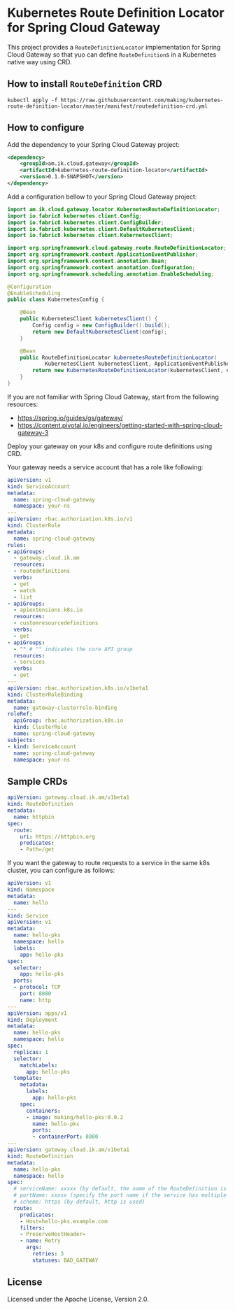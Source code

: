 # Kubernetes Route Definition Locator for Spring Cloud Gateway

This project provides a `RouteDefinitionLocator` implementation for Spring Cloud Gateway so that yuo can define `RouteDefinition`s in a Kubernetes native way using CRD.

## How to install `RouteDefinition` CRD

```
kubectl apply -f https://raw.githubusercontent.com/making/kubernetes-route-definition-locator/master/manifest/routedefinition-crd.yml
```

## How to configure

Add the dependency to your Spring Cloud Gateway project:

```xml
<dependency>
    <groupId>am.ik.cloud.gateway</groupId>
    <artifactId>kubernetes-route-definition-locator</artifactId>
    <version>0.1.0-SNAPSHOT</version>
</dependency>
```

Add a configuration bellow to your Spring Cloud Gateway project:

```java
import am.ik.cloud.gateway.locator.KubernetesRouteDefinitionLocator;
import io.fabric8.kubernetes.client.Config;
import io.fabric8.kubernetes.client.ConfigBuilder;
import io.fabric8.kubernetes.client.DefaultKubernetesClient;
import io.fabric8.kubernetes.client.KubernetesClient;

import org.springframework.cloud.gateway.route.RouteDefinitionLocator;
import org.springframework.context.ApplicationEventPublisher;
import org.springframework.context.annotation.Bean;
import org.springframework.context.annotation.Configuration;
import org.springframework.scheduling.annotation.EnableScheduling;

@Configuration
@EnableScheduling
public class KubernetesConfig {

	@Bean
	public KubernetesClient kubernetesClient() {
		Config config = new ConfigBuilder().build();
		return new DefaultKubernetesClient(config);
	}

	@Bean
	public RouteDefinitionLocator kubernetesRouteDefinitionLocator(
			KubernetesClient kubernetesClient, ApplicationEventPublisher eventPublisher) {
		return new KubernetesRouteDefinitionLocator(kubernetesClient, eventPublisher);
	}
}
```

If you are not familiar with Spring Cloud Gateway, start from the following resources:

* https://spring.io/guides/gs/gateway/
* https://content.pivotal.io/engineers/getting-started-with-spring-cloud-gateway-3


Deploy your gateway on your k8s and configure route definitions using CRD.

Your gateway needs a service account that has a role like following:

```yaml
apiVersion: v1
kind: ServiceAccount
metadata:
  name: spring-cloud-gateway
  namespace: your-ns
---
apiVersion: rbac.authorization.k8s.io/v1
kind: ClusterRole
metadata:
  name: spring-cloud-gateway
rules:
- apiGroups:
  - gateway.cloud.ik.am
  resources:
  - routedefinitions
  verbs:
  - get
  - watch
  - list
- apiGroups:
  - apiextensions.k8s.io
  resources:
  - customresourcedefinitions
  verbs:
  - get
- apiGroups:
  - "" # "" indicates the core API group
  resources:
  - services
  verbs:
  - get
---
apiVersion: rbac.authorization.k8s.io/v1beta1
kind: ClusterRoleBinding
metadata:
  name: gateway-clusterrole-binding
roleRef:
  apiGroup: rbac.authorization.k8s.io
  kind: ClusterRole
  name: spring-cloud-gateway
subjects:
- kind: ServiceAccount
  name: spring-cloud-gateway
  namespace: your-ns
```


## Sample CRDs

```yaml
apiVersion: gateway.cloud.ik.am/v1beta1
kind: RouteDefinition
metadata:
  name: httpbin
spec:
  route:
    uri: https://httpbin.org
    predicates:
    - Path=/get
```

If you want the gateway to route requests to a service in the same k8s cluster, you can configure as follows:

```yaml
apiVersion: v1
kind: Namespace
metadata:
  name: hello
---
kind: Service
apiVersion: v1
metadata:
  name: hello-pks
  namespace: hello
  labels:
    app: hello-pks
spec:
  selector:
    app: hello-pks
  ports:
  - protocol: TCP
    port: 8080
    name: http
---
apiVersion: apps/v1
kind: Deployment
metadata:
  name: hello-pks
  namespace: hello
spec:
  replicas: 1
  selector:
    matchLabels:
      app: hello-pks
  template:
    metadata:
      labels:
        app: hello-pks
    spec:
      containers:
      - image: making/hello-pks:0.0.2
        name: hello-pks
        ports:
        - containerPort: 8080
---
apiVersion: gateway.cloud.ik.am/v1beta1
kind: RouteDefinition
metadata:
  name: hello-pks
  namespace: hello
spec:
  # serviceName: xxxxx (by default, the name of the RouteDefinition is used)
  # portName: xxxxx (specify the port name if the service has multiple ports)
  # scheme: https (by default, http is used)
  route:
    predicates:
    - Host=hello-pks.example.com
    filters:
    - PreserveHostHeader=
    - name: Retry
      args:
        retries: 3
        statuses: BAD_GATEWAY
```

## License

Licensed under the Apache License, Version 2.0.